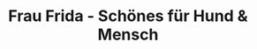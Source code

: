 ---
title: "Frau Frida - Schönes für Hund & Mensch"
url: /bielefeld/frau-frida-schoenes-fuer-hund-und-mensch/
shop: Allgemein
---